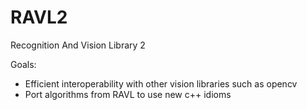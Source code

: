 RAVL2
=====

Recognition And Vision Library 2

Goals:

 - Efficient interoperability with other vision libraries such as opencv
 - Port algorithms from RAVL to use new c++ idioms
 
 

